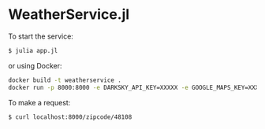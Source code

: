 # WeatherService.jl

To start the service:

```sh
$ julia app.jl
```

or using Docker:

```sh
docker build -t weatherservice .
docker run -p 8000:8000 -e DARKSKY_API_KEY=XXXXX -e GOOGLE_MAPS_KEY=XXXXX weatherservice
```

To make a request:

```sh
$ curl localhost:8000/zipcode/48108
```
